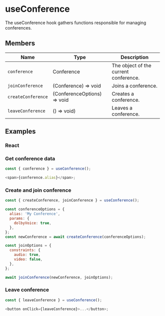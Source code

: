 # useConference

The useConference hook gathers functions responsible for managing conferences.

## Members

| Name               | Type                        | Description                           |
| ------------------ | --------------------------- | ------------------------------------- |
| `conference`       | Conference                  | The object of the current conference. |
| `joinConference`   | (Conference) => void        | Joins a conference.                   |
| `createConference` | (ConferenceOptions) => void | Creates a conference.                 |
| `leaveConference`  | () => void)                 | Leaves a conference.                  |

## Examples

### React

### Get conference data

```javascript
const { conference } = useConference();

<span>{conference.alias}</span>;
```

### Create and join conference

```javascript
const { createConference, joinConference } = useConference();

const conferenceOptions = {
  alias: 'My Conference',
  params: {
    dolbyVoice: true,
  },
};
const newConference = await createConference(conferenceOptions);

const joinOptions = {
  constraints: {
    audio: true,
    video: false,
  },
};

await joinConference(newConference, joinOptions);
```

### Leave conference

```javascript
const { leaveConference } = useConference();

<button onClick={leaveConference}>...</button>;
```

